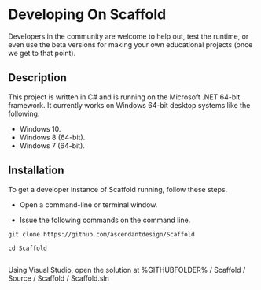 Developing On Scaffold
======================

Developers in the community are welcome to help out, test the runtime,
or even use the beta versions for making your own educational projects
(once we get to that point).

Description
-----------

This project is written in C# and is running on the Microsoft .NET 64-bit
framework. It currently works on Windows 64-bit desktop systems like the following.

 - Windows 10.
 - Windows 8 (64-bit).
 - Windows 7 (64-bit).

Installation
------------

To get a developer instance of Scaffold running, follow these steps.

-   Open a command-line or terminal window.

-   Issue the following commands on the command line.

<pre><code>git clone https://github.com/ascendantdesign/Scaffold

cd Scaffold

</code></pre>

Using Visual Studio, open the solution at %GITHUBFOLDER% / Scaffold / Source / Scaffold / Scaffold.sln

